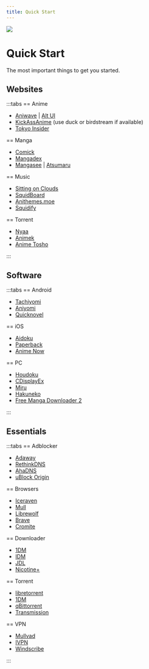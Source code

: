 ```yaml
---
title: Quick Start
---
```


![](https://cdn.apollo.moe/img/qs.png)

# Quick Start

The most important things to get you started.

## Websites

:::tabs
== Anime

- [Aniwave](https://aniwave.to/home) | [Alt UI](https://9animehq.to/home) <Badge text="formerly 9anime"/>
- [KickAssAnime](https://kickassanime.am/) (use duck or birdstream if available)
- [Tokyo Insider](https://www.tokyoinsider.com/) <Badge type="info" text="DDL" />

== Manga

- [Comick](https://comick.app/home)
- [Mangadex](https://mangadex.org/)
- [Mangasee](https://mangasee123.com/) | [Atsumaru](https://atsu.moe/)

== Music

- [Sitting on Clouds](https://www.sittingonclouds.net/) <Badge type="info" text="DDL" />
- [SquidBoard](https://www.squid-board.org/) <Badge text="Alt" link="https://sqb.moe/" /> <Badge type="info" text="DDL" /> <Badge type="info" text="Needs account" />
- [Anithemes.moe](https://animethemes.moe/) <Badge type="info" text="stream" />
- [Squidify](https://www.squidify.org/) <Badge type="info" text="stream" />

== Torrent

- [Nyaa](https://nyaa.si/)
- [Animek](https://animek.fun/)
- [Anime Tosho](https://animetosho.org/)

:::

## Software

:::tabs
== Android

- [Tachiyomi](https://github.com/tachiyomiorg/tachiyomi/) <Badge icon="globe" text="Web" link="https://tachiyomi.org/"/> <Badge icon="repo-forked" text="Forks" link="https://tachiyomi.org/forks/" /> <Badge type="info" text="Manga" />
- [Aniyomi](https://github.com/jmir1/aniyomi-mpv-beta) <Badge type="info" text="Anime" /> <Badge type="info" text="Manga" />
- [Quicknovel](https://github.com/LagradOst/QuickNovel) <Badge type="info" text="LN" />

== iOS

- [Aidoku](https://github.com/Aidoku/Aidoku) <Badge type="info" text="Manga" />
- [Paperback](https://github.com/Paperback-iOS/app) <Badge type="info" text="Manga" />
- [Anime Now](https://github.com/AnimeNow-Team/AnimeNow) <Badge type="info" text="Anime" />

== PC

- [Houdoku](https://github.com/xgi/houdoku) <Badge type="info" text="Manga" />
- [CDisplayEx](https://www.cdisplayex.com/) <Badge type="info" text="Manga" />
- [Miru](https://github.com/ThaUnknown/miru/) <Badge type="info" text="Anime" />
- [Hakuneko](https://github.com/manga-download/hakuneko) <Badge type="info" text="Downloader" /> <Badge type="info" text="Anime" /> <Badge type="info" text="Manga" />
- [Free Manga Downloader 2](https://github.com/dazedcat19/FMD2) <Badge type="info" text="Downloader" /> <Badge type="info" text="Manga" />

:::

## Essentials

:::tabs
== Adblocker

- [Adaway](https://adaway.org/) <Badge type="info" text="Android" />
- [RethinkDNS](https://rethinkdns.com/) <Badge type="info" text="Android" />
- [AhaDNS](https://blitz-setup.ahadns.com/) <Badge type="info" text="iOS" />
- [uBlock Origin](https://ublockorigin.com/) <Badge type="info" text="Browser" />

== Browsers

- [Iceraven](https://github.com/fork-maintainers/iceraven-browser) <Badge type="info" text="Android" />
- [Mull](https://github.com/Divested-Mobile/Mull-Fenix) <Badge type="info" text="Android" />
- [Librewolf](https://librewolf.net/) <Badge type="info" text="Windows" /> <Badge type="info" text="Linux" /> <Badge type="info" text="MacOS" />
- [Brave](https://brave.com/) <Badge type="info" text="Android" /> <Badge type="info" text="iOS" /> <Badge type="info" text="Windows" /> <Badge type="info" text="Linux" /> <Badge type="info" text="MacOS" />
- [Cromite](https://github.com/uazo/cromite) <Badge type="info" text="Android" />

== Downloader

- [1DM](https://play.google.com/store/apps/details?id=idm.internet.download.manager&hl=en&gl=US) <Badge type="info" text="Android" />
- [IDM](https://www.internetdownloadmanager.com/) <Badge text="Activator" link="https://massgrave.dev/idm-activation-script.html" /> <Badge type="info" text="Windows" />
- [JDL](https://jdownloader.org/) <Badge text="Debloat" link="https://rentry.org/jdownloader2" /> <Badge type="info" text="Windows" /> <Badge type="info" text="Linux" /> <Badge type="info" text="MacOS" />
- [Nicotine+](https://nicotine-plus.org/) <Badge type="info" text="p2p" /> <Badge type="info" text="Windows" /> <Badge type="info" text="Linux" /> <Badge type="info" text="MacOS" />

== Torrent

- [libretorrent](https://play.google.com/store/apps/details?id=org.proninyaroslav.libretorrent) <Badge type="info" text="Android" />
- [1DM](https://play.google.com/store/apps/details?id=idm.internet.download.manager&hl=en&gl=US) <Badge type="info" text="Android" />
- [qBittorrent](https://www.qbittorrent.org/) <Badge text="Enhanced" link="https://github.com/c0re100/qBittorrent-Enhanced-Edition" /> <Badge text="Dark theme" link="https://github.com/maboroshin/qBittorrentDarktheme" /> <Badge type="info" text="Windows" /> <Badge type="info" text="Linux" /> <Badge type="info" text="MacOS" />
- [Transmission](https://transmissionbt.com/) <Badge type="info" text="Windows" /> <Badge type="info" text="Linux" /> <Badge type="info" text="MacOS" />

== VPN

- [Mullvad](https://mullvad.net/) <Badge type="info" text="Paid" />
- [IVPN](https://www.ivpn.net/) <Badge type="info" text="Paid" />
- [Windscribe](https://windscribe.com/) <Badge type="info" text="Freemium" />

:::
